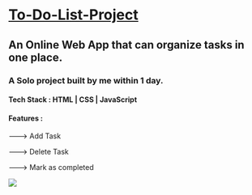 # [To-Do-List-Project](https://lucent-cascaron-26f496.netlify.app/)

<h2>An Online Web App that can organize tasks in one place.</h2>
<h3>A Solo project built by me within 1 day.</h3>
<h4>Tech Stack : HTML | CSS | JavaScript </h4>
<h4>Features : </h4>
<p>---> Add Task</p>
<p>---> Delete Task</p>
<p>---> Mark as completed</p>

<img src="https://user-images.githubusercontent.com/97526754/182717447-a933bba5-101c-4439-b57d-cbace817f073.png" />
